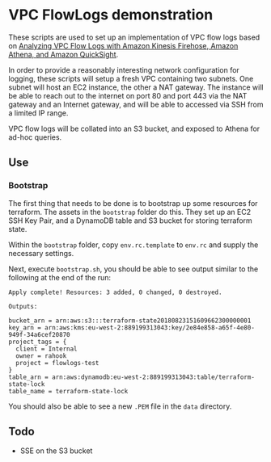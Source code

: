 # VPC FlowLogs demonstration

These scripts are used to set up an implementation of VPC flow logs based on [Analyzing VPC Flow Logs with Amazon Kinesis Firehose, Amazon Athena, and Amazon QuickSight]("https://aws.amazon.com/blogs/big-data/analyzing-vpc-flow-logs-with-amazon-kinesis-firehose-amazon-athena-and-amazon-quicksight/").

In order to provide a reasonably interesting network configuration for logging, these scripts will setup a fresh VPC containing two subnets. One subnet will host an EC2 instance, the other a NAT gateway. The instance will be able to reach out to the internet on port 80 and port 443 via the NAT gateway and an Internet gateway, and will be able to accessed via SSH from a limited IP range.

VPC flow logs will be collated into an S3 bucket, and exposed to Athena for ad-hoc queries.

## Use

### Bootstrap
The first thing that needs to be done is to bootstrap up some resources for terraform. The assets in the `bootstrap` folder do this. They set up an EC2 SSH Key Pair, and a DynamoDB table and S3 bucket for storing terraform state.

Within the `bootstrap` folder, copy `env.rc.template` to `env.rc` and supply the necessary settings.

Next, execute `bootstrap.sh`, you should be able to see output similar to the following at the end of the run:

```
Apply complete! Resources: 3 added, 0 changed, 0 destroyed.

Outputs:

bucket_arn = arn:aws:s3:::terraform-state20180823151609662300000001
key_arn = arn:aws:kms:eu-west-2:889199313043:key/2e84e858-a65f-4e80-949f-34a6cef20870
project_tags = {
  client = Internal
  owner = rahook
  project = flowlogs-test
}
table_arn = arn:aws:dynamodb:eu-west-2:889199313043:table/terraform-state-lock
table_name = terraform-state-lock
```

You should also be able to see a new `.PEM` file in the `data` directory.

## Todo
- SSE on the S3 bucket
